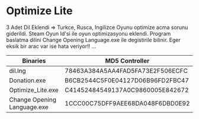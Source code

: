 # Optimize Lite
3 Adet Dil Eklendi => Turkce, Rusca, Ingilizce
Oyunu optimize acma sorunu giderildi.
Steam Oyun Id'si ile oyun optimizasyonu eklendi.
Program baslatma dilini Change Opening Language.exe ile degistirile bilinir. Eger eksik bir arac var ise hata veriyor!!
...

Binaries | MD5 Controller
------------ | -------------
dil.lng | 78463A384A5AA4FAD5FA73E2F506ECFC
Donation.exe | B6CB2544C5F0E04127D06B96FD2FBC47
Optimize_Lite.exe | C41452484549137A0C9860005E842672
Change Opening Language.exe | 1CCC00C75DFF9AEE68DA048F6DBD0E92

